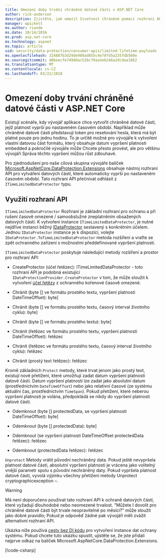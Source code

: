 ```yaml
---
title: Omezení doby trvání chráněné datové části v ASP.NET Core
author: rick-anderson
description: Zjistěte, jak omezit životnost chráněné pomocí rozhraní API ASP.NET Core Data Protection datové části.
manager: wpickett
ms.author: riande
ms.date: 10/14/2016
ms.prod: asp.net-core
ms.technology: aspnet
ms.topic: article
uid: security/data-protection/consumer-apis/limited-lifetime-payloads
ms.openlocfilehash: 324887b3d29de989ad855c4e78fd5a235fdb560e
ms.sourcegitcommit: 48beecfe749ddac52bc79aa3eb246a2dcdaa1862
ms.translationtype: MT
ms.contentlocale: cs-CZ
ms.lasthandoff: 03/22/2018
---
```

# <a name="limit-the-lifetime-of-protected-payloads-in-aspnet-core"></a>Omezení doby trvání chráněné datové části v ASP.NET Core

Existují scénáře, kdy vývojář aplikace chce vytvořit chráněné datové části, jejíž platnost vyprší po nastaveném časovém období. Například může chráněné datové části představují token pro resetování hesla, která má být platné pouze pro jednu hodinu. To je určitě možné pro vývojáře k vytvoření vlastní datovou část formátu, který obsahuje datum vypršení platnosti embedded a pokročilé vývojáře může Chcete přesto provést, ale pro většinu vývojáři Správa těchto vypršení můžou růst zdlouhavé.

Pro zjednodušení pro naše cílová skupina vývojáře balíček [Microsoft.AspNetCore.DataProtection.Extensions](https://www.nuget.org/packages/Microsoft.AspNetCore.DataProtection.Extensions/) obsahuje nástroj rozhraní API pro vytváření datových částí, které automaticky vyprší po nastaveném časovém období. Tato rozhraní API přečnívat odhlásit z `ITimeLimitedDataProtector` typu.

## <a name="api-usage"></a>Využití rozhraní API

`ITimeLimitedDataProtector` Rozhraní je základní rozhraní pro ochranu a při rušení časově omezené / samoobslužné zneplatněním obsažených datových částí. K vytvoření instance `ITimeLimitedDataProtector`, je nutné nejdříve instanci běžný [IDataProtector](xref:security/data-protection/consumer-apis/overview) sestavený s konkrétním účelem. Jednou `IDataProtector` instance je k dispozici, volejte `IDataProtector.ToTimeLimitedDataProtector` metoda rozšíření a vraťte se zpět ochranného zařízení s možnostmi předdefinované vypršení platnosti.

`ITimeLimitedDataProtector` poskytuje následující metody rozšíření a prostor pro rozhraní API:

* CreateProtector (účel řetězec): ITimeLimitedDataProtector - toto rozhraní API je podobná existující `IDataProtectionProvider.CreateProtector` v tom, že může sloužit k vytvoření [účel řetězy](xref:security/data-protection/consumer-apis/purpose-strings) z ochranného kořenové časově omezené.

* Chránit (byte [] ve formátu prostého textu, vypršení platnosti DateTimeOffset): byte]

* Chránit (byte [] ve formátu prostého textu, časový interval životního cyklu): byte]

* Chránit (byte [] ve formátu prostého textu): byte]

* Chránit (řetězec ve formátu prostého textu, vypršení platnosti DateTimeOffset): řetězec

* Chránit (řetězec ve formátu prostého textu, časový interval životního cyklu): řetězec

* Chránit (prostý text řetězec): řetězec

Kromě základních `Protect` metody, které trvat jenom jako prostý text, existují nové přetížení, které umožňují zadat datum vypršení platnosti datové části. Datum vypršení platnosti lze zadat jako absolutní datum (prostřednictvím `DateTimeOffset`) nebo jako relativní časové (ze systému aktuální čas, prostřednictvím `TimeSpan`). Pokud přetížení, které neberou vypršení platnosti je volána, předpokládá se nikdy do vypršení platnosti datové části.

* Odemknout (byte [] protectedData, se vypršení platnosti DateTimeOffset): byte]

* Odemknout (byte [] protectedData): byte]

* Odemknout (se vypršení platnosti DateTimeOffset protectedData řetězec): řetězec

* Odemknout (protectedData řetězec): řetězec

`Unprotect` Metody vrátit původní nechráněný data. Pokud ještě nevypršela platnost datové části, absolutní vypršení platnosti je vrácena jako volitelný vnější parametr spolu s původní nechráněný daty. Pokud vypršela platnost datové části, vyvolá výjimku všechny přetížení metody Unprotect cryptographicexception –.

>[!WARNING]
> Má není doporučeno používat tato rozhraní API k ochraně datových částí, které vyžadují dlouhodobé nebo neomezené trvalost. "Můžete I dovolit pro chráněné datové části být trvale neopravitelné po měsíci?" může sloužit jako dobré pravidlo; Pokud je odpověď žádné pak vývojáři měli zvážit alternativní rozhraní API.

Ukázka níže používá [cesty bez DI kódu](xref:security/data-protection/configuration/non-di-scenarios) pro vytvoření instance dat ochrany systému. Pokud chcete tuto ukázku spustit, ujistěte se, že jste přidali nejprve odkaz na balíček Microsoft.AspNetCore.DataProtection.Extensions.

[!code-csharp[](limited-lifetime-payloads/samples/limitedlifetimepayloads.cs)]
